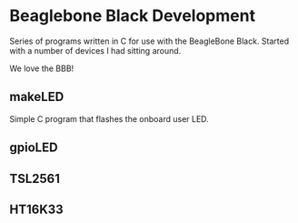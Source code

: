 # Beaglebone Black Development

Series of programs written in C for use with the BeagleBone Black. Started with a number of devices I had sitting around.

We love the BBB!

## makeLED

Simple C program that flashes the onboard user LED.

## gpioLED

## TSL2561

## HT16K33

